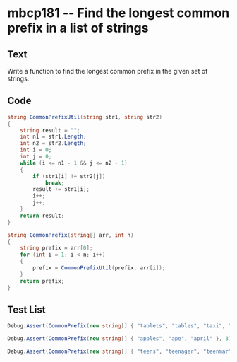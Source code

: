 # mbcp181 -- Find the longest common prefix in a list of strings

## Text

Write a function to find the longest common prefix in the given set of strings.

## Code

```csharp
string CommonPrefixUtil(string str1, string str2) 
{ 
    string result = ""; 
    int n1 = str1.Length; 
    int n2 = str2.Length; 
    int i = 0; 
    int j = 0; 
    while (i <= n1 - 1 && j <= n2 - 1) 
    { 
        if (str1[i] != str2[j]) 
            break; 
        result += str1[i]; 
        i++; 
        j++; 
    } 
    return result; 
} 

string CommonPrefix(string[] arr, int n) 
{ 
    string prefix = arr[0]; 
    for (int i = 1; i < n; i++) 
    { 
        prefix = CommonPrefixUtil(prefix, arr[i]); 
    } 
    return prefix; 
}
```

## Test List

```csharp
Debug.Assert(CommonPrefix(new string[] { "tablets", "tables", "taxi", "tamarind" }, 4) == "ta");
```

```csharp
Debug.Assert(CommonPrefix(new string[] { "apples", "ape", "april" }, 3) == "ap");
```

```csharp
Debug.Assert(CommonPrefix(new string[] { "teens", "teenager", "teenmar" }, 3) == "teen");
```
